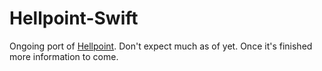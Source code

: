 # Hellpoint-Swift

Ongoing port of [Hellpoint](https://github.com/conifer-dev/Hellpoint).
Don't expect much as of yet. Once it's finished more information to come.
